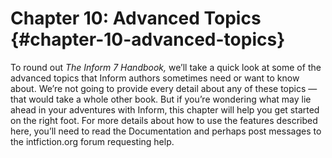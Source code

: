 # Chapter 10: Advanced Topics {#chapter-10-advanced-topics}

To round out _The Inform 7 Handbook,_ we’ll take a quick look at some of the advanced topics that Inform authors sometimes need or want to know about. We’re not going to provide every detail about any of these topics — that would take a whole other book. But if you’re wondering what may lie ahead in your adventures with Inform, this chapter will help you get started on the right foot. For more details about how to use the features described here, you’ll need to read the Documentation and perhaps post messages to the intfiction.org forum requesting help.